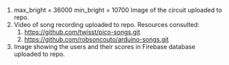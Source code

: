 1. max_bright = 36000
   min_bright = 10700
Image of the circuit uploaded to repo.
2. Video of song recording uploaded to repo.
Resources consulted:
   1. https://github.com/twisst/pico-songs.git
   2. https://github.com/robsoncouto/arduino-songs.git
4. Image showing the users and their scores in Firebase database uploaded to repo. 
